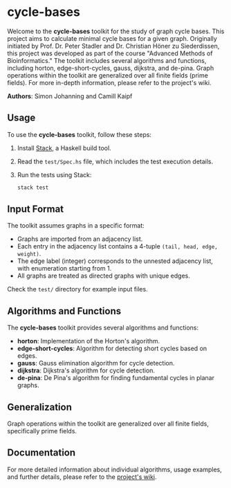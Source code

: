 # cycle-bases

Welcome to the **cycle-bases** toolkit for the study of graph cycle bases. This project aims to calculate minimal cycle bases for a given graph. Originally initiated by Prof. Dr. Peter Stadler and Dr. Christian Höner zu Siederdissen, this project was developed as part of the course "Advanced Methods of Bioinformatics." The toolkit includes several algorithms and functions, including horton, edge-short-cycles, gauss, dijkstra, and de-pina. Graph operations within the toolkit are generalized over all finite fields (prime fields). For more in-depth information, please refer to the project's wiki.

**Authors**: Simon Johanning and Camill Kaipf

## Usage

To use the **cycle-bases** toolkit, follow these steps:

1. Install [Stack](https://docs.haskellstack.org/en/stable/README/), a Haskell build tool.

2. Read the `test/Spec.hs` file, which includes the test execution details.

3. Run the tests using Stack:

   ```bash
   stack test
   ```

## Input Format

The toolkit assumes graphs in a specific format:

- Graphs are imported from an adjacency list.
- Each entry in the adjacency list contains a 4-tuple `(tail, head, edge, weight)`.
- The edge label (integer) corresponds to the unnested adjacency list, with enumeration starting from 1.
- All graphs are treated as directed graphs with unique edges.

Check the `test/` directory for example input files.

## Algorithms and Functions

The **cycle-bases** toolkit provides several algorithms and functions:

- **horton**: Implementation of the Horton's algorithm.
- **edge-short-cycles**: Algorithm for detecting short cycles based on edges.
- **gauss**: Gauss elimination algorithm for cycle detection.
- **dijkstra**: Dijkstra's algorithm for cycle detection.
- **de-pina**: De Pina's algorithm for finding fundamental cycles in planar graphs.

## Generalization

Graph operations within the toolkit are generalized over all finite fields, specifically prime fields.

## Documentation

For more detailed information about individual algorithms, usage examples, and further details, please refer to the [project's wiki](https://github.com/ckaipf/cycle-bases/wiki).
